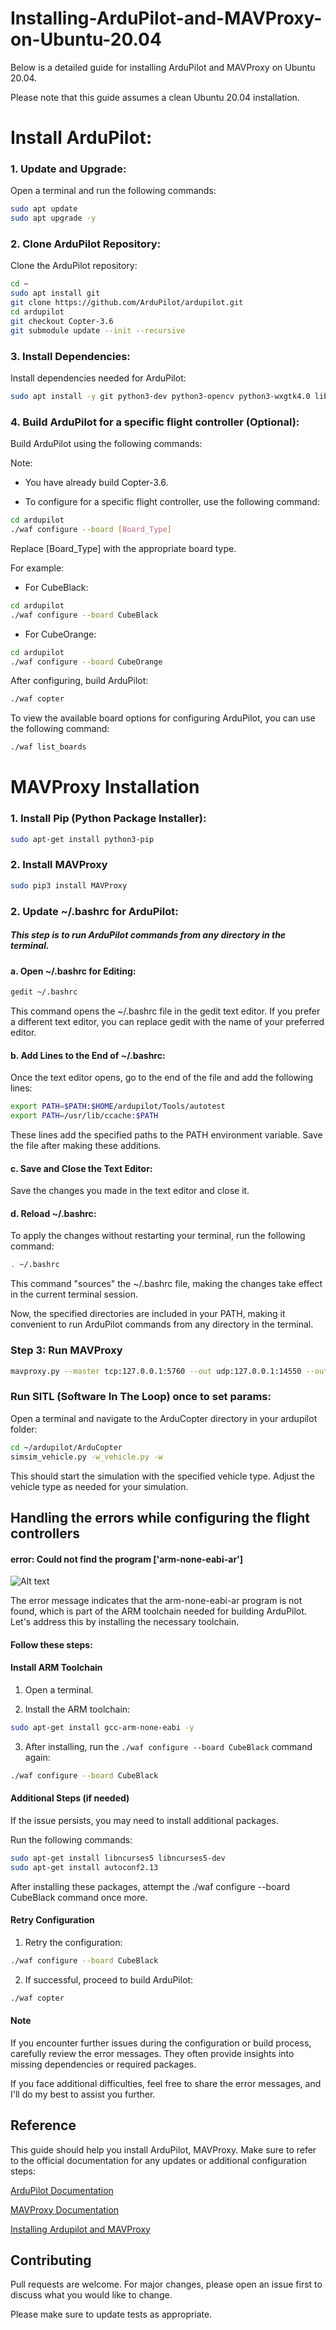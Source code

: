 # Installing-ArduPilot-and-MAVProxy-on-Ubuntu-20.04
Below is a detailed guide for installing ArduPilot and MAVProxy on Ubuntu 20.04. 

Please note that this guide assumes a clean Ubuntu 20.04 installation.

# Install ArduPilot:
### 1. Update and Upgrade:
Open a terminal and run the following commands:
```bash
sudo apt update
sudo apt upgrade -y
```

### 2. Clone ArduPilot Repository:
Clone the ArduPilot repository:

```bash
cd ~
sudo apt install git
git clone https://github.com/ArduPilot/ardupilot.git
cd ardupilot
git checkout Copter-3.6
git submodule update --init --recursive
```
### 3. Install Dependencies:
Install dependencies needed for ArduPilot:

```bash
sudo apt install -y git python3-dev python3-opencv python3-wxgtk4.0 libxml2-dev
```
### 4. Build ArduPilot for a specific flight controller (Optional):
Build ArduPilot using the following commands:

Note: 

* You have already build Copter-3.6.

* To configure for a specific flight controller, use the following command:

```bash
cd ardupilot
./waf configure --board [Board_Type]

```
Replace [Board_Type] with the appropriate board type. 

For example:

* For CubeBlack:

```bash
cd ardupilot
./waf configure --board CubeBlack
```
* For CubeOrange:

```bash
cd ardupilot
./waf configure --board CubeOrange
```
After configuring, build ArduPilot:
```bash
./waf copter
```

To view the available board options for configuring ArduPilot, you can use the following command:

```bash
./waf list_boards
```




# MAVProxy Installation

### 1. Install Pip (Python Package Installer):
```bash
sudo apt-get install python3-pip
```
### 2. Install MAVProxy
```bash
sudo pip3 install MAVProxy
```
### 2. Update ~/.bashrc for ArduPilot:

##### This step is to run ArduPilot commands from any directory in the terminal.

#### a. Open ~/.bashrc for Editing:

```bash
gedit ~/.bashrc
```
This command opens the ~/.bashrc file in the gedit text editor. If you prefer a different text editor, you can replace gedit with the name of your preferred editor.

#### b. Add Lines to the End of ~/.bashrc:

Once the text editor opens, go to the end of the file and add the following lines:

```bash
export PATH=$PATH:$HOME/ardupilot/Tools/autotest
export PATH=/usr/lib/ccache:$PATH
```

These lines add the specified paths to the PATH environment variable. Save the file after making these additions.

#### c. Save and Close the Text Editor:

Save the changes you made in the text editor and close it.

#### d. Reload ~/.bashrc:

To apply the changes without restarting your terminal, run the following command:

```bash
. ~/.bashrc
```
This command "sources" the ~/.bashrc file, making the changes take effect in the current terminal session.

Now, the specified directories are included in your PATH, making it convenient to run ArduPilot commands from any directory in the terminal.


### Step 3: Run MAVProxy
```bash
mavproxy.py --master tcp:127.0.0.1:5760 --out udp:127.0.0.1:14550 --out udp:127.0.0.1:14551
```
### Run SITL (Software In The Loop) once to set params:

Open a terminal and navigate to the ArduCopter directory in your ardupilot folder:

```bash
cd ~/ardupilot/ArduCopter
simsim_vehicle.py -w_vehicle.py -w
```
This should start the simulation with the specified vehicle type. Adjust the vehicle type as needed for your simulation.

## Handling the errors while configuring the flight controllers

#### error: Could not find the program ['arm-none-eabi-ar']

![Alt text](images/1_cubeorange_error.png)

The error message indicates that the arm-none-eabi-ar program is not found, which is part of the ARM toolchain needed for building ArduPilot. Let's address this by installing the necessary toolchain.

#### Follow these steps:

#### Install ARM Toolchain
1. Open a terminal.

2. Install the ARM toolchain:

```bash
sudo apt-get install gcc-arm-none-eabi -y
```
3. After installing, run the `./waf configure --board CubeBlack` command again:

```bash
./waf configure --board CubeBlack
```
#### Additional Steps (if needed)
If the issue persists, you may need to install additional packages. 

Run the following commands:

```bash
sudo apt-get install libncurses5 libncurses5-dev
sudo apt-get install autoconf2.13
```

After installing these packages, attempt the ./waf configure --board CubeBlack command once more.

#### Retry Configuration

1. Retry the configuration:

```bash
./waf configure --board CubeBlack
```
2. If successful, proceed to build ArduPilot:

```bash
./waf copter
```
#### Note

If you encounter further issues during the configuration or build process, carefully review the error messages. They often provide insights into missing dependencies or required packages.

If you face additional difficulties, feel free to share the error messages, and I'll do my best to assist you further.

## Reference
This guide should help you install ArduPilot, MAVProxy. Make sure to refer to the official documentation for any updates or additional configuration steps:

[ArduPilot Documentation](https://ardupilot.org/ardupilot/)

[MAVProxy Documentation](https://ardupilot.org/mavproxy/)

[Installing Ardupilot and MAVProxy](https://github.com/Intelligent-Quads/iq_tutorials/blob/master/docs/Installing_Ardupilot.md)

## Contributing

Pull requests are welcome. For major changes, please open an issue first
to discuss what you would like to change.

Please make sure to update tests as appropriate.
